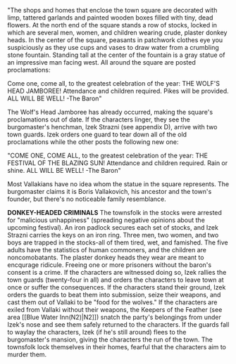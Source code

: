 "The shops and homes that enclose the town square are decorated with limp, tattered garlands and painted wooden boxes filled with tiny, dead flowers. At the north end of the square stands a row of stocks, locked in which are several men, women, and children wearing crude, plaster donkey heads. In the center of the square, peasants in patchwork clothes eye you suspiciously as they use cups and vases to draw water from a crumbling stone fountain. Standing tall at the center of the fountain is a gray statue of an impressive man facing west. All around the square are posted proclamations: 

Come one, come all, to the greatest celebration of the year: THE WOLF'S HEAD JAMBOREE! Attendance and children required. Pikes will be provided. ALL WILL BE WELL! -The Baron"

The Wolf's Head Jamboree has already occurred, making the square's proclamations out of date. If the characters linger, they see the burgomaster's henchman, lzek Strazni (see appendix D), arrive with two town guards. Izek orders one guard to tear down all of the old proclamations while the other posts the following new one:

"COME ONE, COME ALL, to the greatest celebration of the year: THE FESTIVAL OF THE BLAZING SUN! Attendance and children required. Rain or shine. ALL WILL BE WELL! -The Baron"

Most Vallakians have no idea whom the statue in the square represents. The burgomaster claims it is Boris Vallakovich, his ancestor and the town's founder, but there's no noticeable family resemblance.

**DONKEY-HEADED CRIMINALS** 
The townsfolk in the stocks were arrested for "malicious unhappiness" (spreading negative opinions about the upcoming festival). An iron padlock secures each set of stocks, and Izek Strazni carries the keys on an iron ring. Three men, two women, and two boys are trapped in the stocks-all of them tired, wet, and famished. The five adults have the statistics of human commoners, and the children are noncomobatants. The plaster donkey heads they wear are meant to encqurage ridicule. Freeing one or more prisoners without the baron's consent is a crime. If the characters are witnessed doing so, Izek rallies the town guards (twenty-four in all) and orders the characters to leave town at once or suffer the consequences. If the characters stand their ground, Izek orders the guards to beat them into submission, seize their weapons, and cast them out of Vallaki to be "food for the wolves." If the characters are exiled from Vallaki without their weapons, the Keepers of the Feather (see area [[Blue Water Inn(N2)|N2]]) snatch the party's belongings from under Izek's nose and see them safely returned to the characters. If the guards fall to waylay the characters, Izek (if he's still around) flees to the burgomaster's mansion, giving the characters the run of the town. The townsfolk lock themselves in their homes, fearful that the characters aim to murder them.

